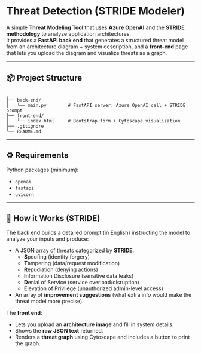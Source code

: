 # Threat Detection (STRIDE Modeler)

A simple **Threat Modeling Tool** that uses **Azure OpenAI** and the **STRIDE methodology** to analyze application architectures.  
It provides a **FastAPI back end** that generates a structured threat model from an architecture diagram + system description, and a **front-end** page that lets you upload the diagram and visualize threats as a graph.

---

## 📦 Project Structure

    .
    ├── back-end/
    │   └── main.py        # FastAPI server: Azure OpenAI call + STRIDE prompt
    ├── front-end/
    │   └── index.html     # Bootstrap form + Cytoscape visualization
    ├── .gitignore
    └── README.md

---

## ⚙️ Requirements

Python packages (minimum):
- `openai`
- `fastapi`
- `uvicorn`
---

## 🧠 How it Works (STRIDE)

The back end builds a detailed prompt (in English) instructing the model to analyze your inputs and produce:
- A JSON array of threats categorized by **STRIDE**:
  - **S**poofing (identity forgery)
  - **T**ampering (data/request modification)
  - **R**epudiation (denying actions)
  - **I**nformation Disclosure (sensitive data leaks)
  - **D**enial of Service (service overload/disruption)
  - **E**levation of Privilege (unauthorized admin-level access)
- An array of **improvement suggestions** (what extra info would make the threat model more precise).

The **front end**:
- Lets you upload an **architecture image** and fill in system details.
- Shows the **raw JSON text** returned.
- Renders a **threat graph** using Cytoscape and includes a button to print the graph.